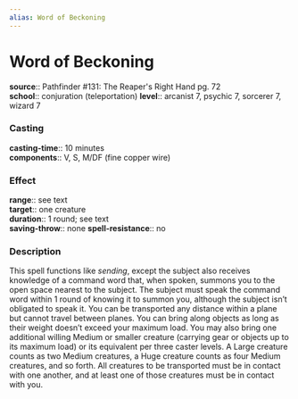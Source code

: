 ```yaml
---
alias: Word of Beckoning
---
```


# Word of Beckoning 

**source**:: Pathfinder \#131: The Reaper's Right Hand pg. 72  
**school**:: conjuration (teleportation)
**level**:: arcanist 7, psychic 7, sorcerer 7, wizard 7

### Casting 

**casting-time**:: 10 minutes  
**components**:: V, S, M/DF (fine copper wire)

### Effect 

**range**:: see text  
**target**:: one creature  
**duration**:: 1 round; see text  
**saving-throw**:: none
**spell-resistance**:: no

### Description 

This spell functions like *sending*, except the subject also receives knowledge of a command word that, when spoken, summons you to the open space nearest to the subject. The subject must speak the command word within 1 round of knowing it to summon you, although the subject isn’t obligated to speak it. You can be transported any distance within a plane but cannot travel between planes. You can bring along objects as long as their weight doesn’t exceed your maximum load. You may also bring one additional willing Medium or smaller creature (carrying gear or objects up to its maximum load) or its equivalent per three caster levels. A Large creature counts as two Medium creatures, a Huge creature counts as four Medium creatures, and so forth. All creatures to be transported must be in contact with one another, and at least one of those creatures must be in contact with you.
